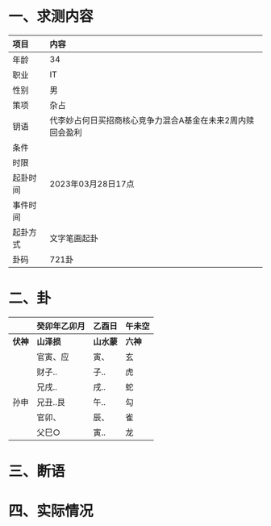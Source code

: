 # 一、求测内容
|项目|内容|
|:-|:-|
|年龄|34|
|职业|IT|
|性别|男|
|策项|杂占|
|钥语|代李妙占何日买招商核心竞争力混合A基金在未来2周内赎回会盈利|
|条件||
|时限||
|起卦时间|2023年03月28日17点|
|事件时间||
|起卦方式|文字笔画起卦|
|卦码|721卦|

# 二、卦
||癸卯年乙卯月|乙酉日|午未空|
|:-|:-|:-|:-|
|**伏神**|**山泽损**|**山水蒙**|**六神**|
||官寅、应|寅、|玄|
||财子..|子..|虎|
||兄戌..|戌..|蛇|
|孙申|兄丑..艮|午..|勾|
||官卯、|辰、|雀|
||父巳○|寅..|龙|


# 三、断语

# 四、实际情况